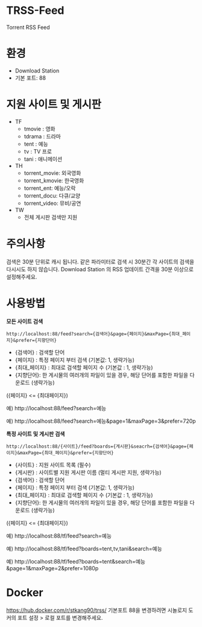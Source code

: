 # TRSS-Feed
Torrent RSS Feed

# 환경
- Download Station
- 기본 포트: 88


# 지원 사이트 및 게시판
- TF
  - tmovie : 영화
  - tdrama : 드라마
  - tent : 예능
  - tv : TV 프로
  - tani : 애니메이션
- TH
  - torrent_movie: 외국영화
  - torrent_kmovie: 한국영화
  - torrent_ent: 예능/오락
  - torrent_docu: 다큐/교양
  - torrent_video: 뮤비/공연
- TW
  - 전체 게시판 검색만 지원

# 주의사항
검색은 30분 단위로 캐시 됩니다.
같은 파라미터로 검색 시 30분간 각 사이트의 검색을 다시시도 하지 않습니다.
Download Station 의 RSS 업데이트 간격을 30분 이상으로 설정해주세요.

# 사용방법
__모든 사이트 검색__
```
http://localhost:88/feed?search={검색어}&page={페이지}&maxPage={최대_페이지}&prefer={지향단어}
```
- {검색어} : 검색할 단어
- {페이지} : 특정 페이지 부터 검색 (기본값: 1, 생략가능)
- {최대_페이지} : 최대로 검색할 페이지 수 (기본값 : 1, 생략가능)
- {지향단어}: 한 게시물의 여러개의 파일이 있을 경우, 해당 단어를 포함한 파일을 다운로드 (생략가능)

({페이지} <= {최대페이지})

예) http://localhost:88/feed?search=예능

예) http://localhost:88/feed?search=예능&page=1&maxPage=3&prefer=720p


__특정 사이트 및 게시판 검색__
```
http://localhost:88/{사이트}/feed?boards={게시판}&seacrh={검색어}&page={페이지}&maxPage={최대_페이지}&prefer={지향단어}
```
- {사이트} : 지원 사이트 목록 (필수)
- {게시판} : 사이트별 지원 게시판 이름 (멀티 게시판 지원, 생략가능)
- {검색어} : 검색할 단어
- {페이지} : 특정 페이지 부터 검색 (기본값: 1, 생략가능)
- {최대_페이지} : 최대로 검색할 페이지 수 (기본값 : 1, 생략가능)
- {지향단어}: 한 게시물의 여러개의 파일이 있을 경우, 해당 단어를 포함한 파일을 다운로드 (생략가능)

({페이지} <= {최대페이지})

예) http://localhost:88/tf/feed?search=예능

예) http://localhost:88/tf/feed?boards=tent,tv,tani&search=예능

예) http://localhost:88/tf/feed?boards=tent&search=예능&page=1&maxPage=2&prefer=1080p

# Docker
https://hub.docker.com/r/stkang90/trss/
기본포트 88을 변경하려면 시놀로지 도커의 포트 설정 > 로컬 포트를 변경해주세요.
